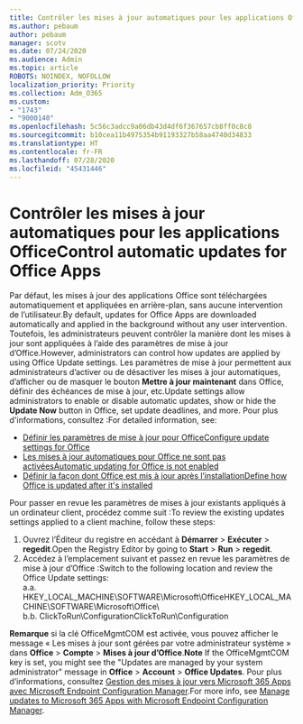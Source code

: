 ```yaml
---
title: Contrôler les mises à jour automatiques pour les applications Office
ms.author: pebaum
author: pebaum
manager: scotv
ms.date: 07/24/2020
ms.audience: Admin
ms.topic: article
ROBOTS: NOINDEX, NOFOLLOW
localization_priority: Priority
ms.collection: Adm_O365
ms.custom:
- "1743"
- "9000140"
ms.openlocfilehash: 5c56c3adcc9a06db43d4df6f367657cb8ff0c8c8
ms.sourcegitcommit: b10cea11b4975354b91193327b58aa4740d34833
ms.translationtype: HT
ms.contentlocale: fr-FR
ms.lasthandoff: 07/28/2020
ms.locfileid: "45431446"
---
```

# <a name="control-automatic-updates-for-office-apps"></a><span data-ttu-id="16a48-102">Contrôler les mises à jour automatiques pour les applications Office</span><span class="sxs-lookup"><span data-stu-id="16a48-102">Control automatic updates for Office Apps</span></span>

<span data-ttu-id="16a48-103">Par défaut, les mises à jour des applications Office sont téléchargées automatiquement et appliquées en arrière-plan, sans aucune intervention de l’utilisateur.</span><span class="sxs-lookup"><span data-stu-id="16a48-103">By default, updates for Office Apps are downloaded automatically and applied in the background without any user intervention.</span></span> <span data-ttu-id="16a48-104">Toutefois, les administrateurs peuvent contrôler la manière dont les mises à jour sont appliquées à l’aide des paramètres de mise à jour d’Office.</span><span class="sxs-lookup"><span data-stu-id="16a48-104">However, administrators can control how updates are applied by using Office Update settings.</span></span> <span data-ttu-id="16a48-105">Les paramètres de mise à jour permettent aux administrateurs d’activer ou de désactiver les mises à jour automatiques, d’afficher ou de masquer le bouton **Mettre à jour maintenant** dans Office, définir des échéances de mise à jour, etc.</span><span class="sxs-lookup"><span data-stu-id="16a48-105">Update settings allow administrators to enable or disable automatic updates, show or hide the **Update Now** button in Office, set update deadlines, and more.</span></span> <span data-ttu-id="16a48-106">Pour plus d'informations, consultez :</span><span class="sxs-lookup"><span data-stu-id="16a48-106">For detailed information, see:</span></span>

- [<span data-ttu-id="16a48-107">Définir les paramètres de mise à jour pour Office</span><span class="sxs-lookup"><span data-stu-id="16a48-107">Configure update settings for Office</span></span>](https://docs.microsoft.com/deployoffice/configure-update-settings-for-office-365-proplus)  
- [<span data-ttu-id="16a48-108">Les mises à jour automatiques pour Office ne sont pas activées</span><span class="sxs-lookup"><span data-stu-id="16a48-108">Automatic updating for Office is not enabled</span></span>](https://support.microsoft.com/help/2753538/automatic-updating-for-office-2013-and-office-2016-click-to-run-is-not)  
- [<span data-ttu-id="16a48-109">Définir la façon dont Office est mis à jour après l’installation</span><span class="sxs-lookup"><span data-stu-id="16a48-109">Define how Office is updated after it's installed</span></span>](https://docs.microsoft.com/deployoffice/configuration-options-for-the-office-2016-deployment-tool#updates-element)

<span data-ttu-id="16a48-110">Pour passer en revue les paramètres de mises à jour existants appliqués à un ordinateur client, procédez comme suit :</span><span class="sxs-lookup"><span data-stu-id="16a48-110">To review the existing updates settings applied to a client machine, follow these steps:</span></span>

1. <span data-ttu-id="16a48-111">Ouvrez l’Éditeur du registre en accédant à **Démarrer** > **Exécuter** > **regedit**.</span><span class="sxs-lookup"><span data-stu-id="16a48-111">Open the Registry Editor by going to **Start** > **Run** > **regedit**.</span></span>
2. <span data-ttu-id="16a48-112">Accédez à l’emplacement suivant et passez en revue les paramètres de mise à jour d’Office :</span><span class="sxs-lookup"><span data-stu-id="16a48-112">Switch to the following location and review the Office Update settings:</span></span>  
    <span data-ttu-id="16a48-113">a.</span><span class="sxs-lookup"><span data-stu-id="16a48-113">a.</span></span> <span data-ttu-id="16a48-114">HKEY_LOCAL_MACHINE\SOFTWARE\Microsoft\Office</span><span class="sxs-lookup"><span data-stu-id="16a48-114">HKEY_LOCAL_MACHINE\SOFTWARE\Microsoft\Office</span></span>\  
    <span data-ttu-id="16a48-115">b.</span><span class="sxs-lookup"><span data-stu-id="16a48-115">b.</span></span> <span data-ttu-id="16a48-116">ClickToRun\Configuration</span><span class="sxs-lookup"><span data-stu-id="16a48-116">ClickToRun\Configuration</span></span>

<span data-ttu-id="16a48-117">**Remarque**  si la clé OfficeMgmtCOM est activée, vous pouvez afficher le message « Les mises à jour sont gérées par votre administrateur système » dans **Office** > **Compte** > **Mises à jour d’Office**.</span><span class="sxs-lookup"><span data-stu-id="16a48-117">**Note**  If the OfficeMgmtCOM key is set, you might see the "Updates are managed by your system administrator" message in **Office** > **Account** > **Office Updates**.</span></span> <span data-ttu-id="16a48-118">Pour plus d’informations, consultez [Gestion des mises à jour vers Microsoft 365 Apps avec Microsoft Endpoint Configuration Manager](https://docs.microsoft.com/deployoffice/manage-updates-to-office-365-proplus-with-system-center-configuration-manager#method-1-use-office-deployment-tool-to-enable-office-365-clients-to-receive-updates-from-configuration-manager).</span><span class="sxs-lookup"><span data-stu-id="16a48-118">For more info, see [Manage updates to Microsoft 365 Apps with Microsoft Endpoint Configuration Manager](https://docs.microsoft.com/deployoffice/manage-updates-to-office-365-proplus-with-system-center-configuration-manager#method-1-use-office-deployment-tool-to-enable-office-365-clients-to-receive-updates-from-configuration-manager).</span></span>  